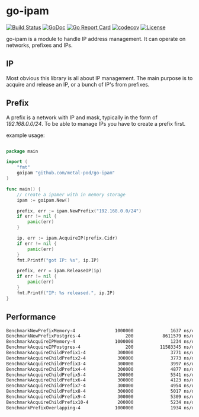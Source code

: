 # go-ipam

[![Build Status](https://travis-ci.org/metal-pod/go-ipam.svg?branch=master)](https://travis-ci.org/metal-pod/go-ipam)
[![GoDoc](https://godoc.org/github.com/metal-pod/go-ipam?status.svg)](https://godoc.org/github.com/metal-pod/go-ipam)
[![Go Report Card](https://goreportcard.com/badge/github.com/metal-pod/go-ipam)](https://goreportcard.com/report/github.com/metal-pod/go-ipam)
[![codecov](https://codecov.io/gh/metal-pod/go-ipam/branch/master/graph/badge.svg)](https://codecov.io/gh/metal-pod/go-ipam)
[![License](https://img.shields.io/badge/license-MIT-blue.svg)](https://github.com/metal-pod/go-ipam/blob/master/LICENSE)

go-ipam is a module to handle IP address management. It can operate on networks, prefixes and IPs.

## IP

Most obvious this library is all about IP management. The main purpose is to acquire and release an IP, or a bunch of
IP's from prefixes.

## Prefix

A prefix is a network with IP and mask, typically in the form of *192.168.0.0/24*. To be able to manage IPs you have to create a prefix first.

example usage:

```go

package main

import (
    "fmt"
    goipam "github.com/metal-pod/go-ipam"
)

func main() {
    // create a ipamer with in memory storage
    ipam := goipam.New()

    prefix, err := ipam.NewPrefix("192.168.0.0/24")
    if err != nil {
        panic(err)
    }

    ip, err := ipam.AcquireIP(prefix.Cidr)
    if err != nil {
        panic(err)
    }
    fmt.Printf("got IP: %s", ip.IP)

    prefix, err = ipam.ReleaseIP(ip)
    if err != nil {
        panic(err)
    }
    fmt.Printf("IP: %s released.", ip.IP)
}
```

## Performance

```bash
BenchmarkNewPrefixMemory-4               1000000              1637 ns/op             728 B/op         27 allocs/op
BenchmarkNewPrefixPostgres-4                 200           8611579 ns/op            6170 B/op        155 allocs/op
BenchmarkAcquireIPMemory-4               1000000              1234 ns/op             232 B/op         15 allocs/op
BenchmarkAcquireIPPostgres-4                 200          11583345 ns/op            7252 B/op        184 allocs/op
BenchmarkAcquireChildPrefix1-4            300000              3771 ns/op            1528 B/op         58 allocs/op
BenchmarkAcquireChildPrefix2-4            300000              3773 ns/op            1528 B/op         58 allocs/op
BenchmarkAcquireChildPrefix3-4            300000              3997 ns/op            1541 B/op         58 allocs/op
BenchmarkAcquireChildPrefix4-4            300000              4877 ns/op            1581 B/op         60 allocs/op
BenchmarkAcquireChildPrefix5-4            200000              5541 ns/op            1854 B/op         70 allocs/op
BenchmarkAcquireChildPrefix6-4            300000              4123 ns/op            1528 B/op         58 allocs/op
BenchmarkAcquireChildPrefix7-4            300000              4954 ns/op            1528 B/op         58 allocs/op
BenchmarkAcquireChildPrefix8-4            300000              5017 ns/op            1528 B/op         58 allocs/op
BenchmarkAcquireChildPrefix9-4            300000              5309 ns/op            1528 B/op         58 allocs/op
BenchmarkAcquireChildPrefix10-4           200000              5234 ns/op            1532 B/op         58 allocs/op
BenchmarkPrefixOverlapping-4             1000000              1934 ns/op             432 B/op         24 allocs/op
```
